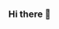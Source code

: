 ### Hi there 👋

<!--
**Cimer17/Cimer17** is a ✨ _special_ ✨ repository because its `README.md` (this file) appears on your GitHub profile.

Here are some ideas to get you started:

- 🔭 I’m currently working on mobile robot
- 🌱 I’m currently learning in KGTA
-->
